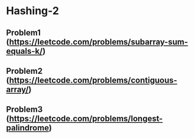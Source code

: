# Hashing-2


## Problem1 (https://leetcode.com/problems/subarray-sum-equals-k/)


## Problem2 (https://leetcode.com/problems/contiguous-array/)


## Problem3 (https://leetcode.com/problems/longest-palindrome)
